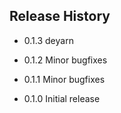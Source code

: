 ## Release History

* 0.1.3 deyarn

* 0.1.2 Minor bugfixes
* 0.1.1 Minor bugfixes
* 0.1.0 Initial release
